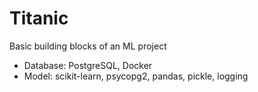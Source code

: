 # Titanic
Basic building blocks of an ML project
- Database: PostgreSQL, Docker
- Model: scikit-learn, psycopg2, pandas, pickle, logging